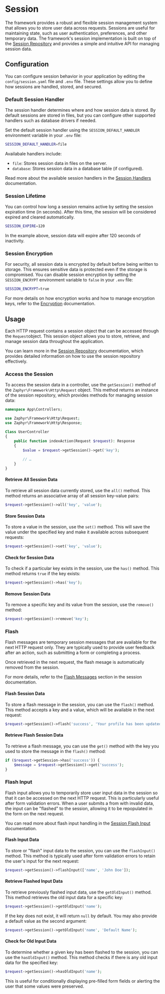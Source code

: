 # Session

The framework provides a robust and flexible session management system that allows you to store user data across
requests. Sessions are useful for maintaining state, such as user authentication, preferences, and other temporary data.
The framework's session implementation is built on top of the [Session Repository](/docs/repositories/latest/session)
and provides a simple and intuitive API for managing session data.

## Configuration

You can configure session behavior in your application by editing the `config/session.yaml` file and `.env` file. These
settings allow you to define how sessions are handled, stored, and secured.

### Default Session Handler

The session handler determines where and how session data is stored. By default sessions are stored in files, but you
can configure other supported handlers such as database drivers if needed.

Set the default session handler using the `SESSION_DEFAULT_HANDLER` environment variable in your `.env` file:

```bash
SESSION_DEFAULT_HANDLER=file
```

Availabale handlers include:

- `file`: Stores session data in files on the server.
- `database`: Stores session data in a database table (if configured).

Read more about the available session handlers in the
[Session Handlers](/docs/repositories/latest/session#session-handlers) documentation.

### Session Lifetime

You can control how long a session remains active by setting the session expiration time (in seconds). After this time,
the session will be considered expired and cleared automatically.

```bash
SESSION_EXPIRE=120
```

In the example above, session data will expire after 120 seconds of inactivity.

### Session Encryption

For security, all session data is encrypted by default before being written to storage. This ensures sensitive data is
protected even if the storage is compromised. You can disable session encryption by setting the `SESSION_ENCRYPT`
environment variable to `false` in your `.env` file:

```bash
SESSION_ENCRYPT=true
```

For more details on how encryption works and how to manage encryption keys, refer to the
[Encryption](/docs/framework/latest/encryption) documentation.

## Usage

Each HTTP request contains a session object that can be accessed through the `Request`object. This
session object allows you to store, retrieve, and manage session data throughout the application.

You can learn more in the [Session Repository](/docs/repositories/latest/session#retrieve-session-data)
documentation, which provides detailed information on how to use the session repository effectively.

### Access the Session

To access the session data in a controller, use the `getSession()` method of the `Zaphyr\Framework\Http\Request` object.
This method returns an instance of the session repository, which provides methods for managing session data:

```php
namespace App\Controllers;

use Zaphyr\Framework\Http\Request;
use Zaphyr\Framework\Http\Response;

Class UserController
{
    public function indexAction(Request $request): Response
    {
        $value = $request->getSession()->get('key');
        
        // …
    }
}
```

#### Retrieve All Session Data

To retrieve all session data currently stored, use the `all()` method. This method returns an associative array of all
session key-value pairs:

```php
$request->getSession()->all('key', 'value');
```

#### Store Session Data

To store a value in the session, use the `set()` method. This will save the value under the specified key and make it
available across subsequent requests:

```php
$request->getSession()->set('key', 'value');
```

#### Check for Session Data

To check if a particular key exists in the session, use the `has()` method. This method returns `true` if the key
exists:

```php
$request->getSession()->has('key');
```

#### Remove Session Data

To remove a specific key and its value from the session, use the `remove()` method:

```php
$request->getSession()->remove('key');
```

### Flash

Flash messages are temporary session messages that are available for the next HTTP request only. They are
typically used to provide user feedback after an action, such as submitting a form or completing a process.

Once retrieved in the next request, the flash mesage is automatically removed from the session.

For more details, refer to the [Flash Messages](/docs/repositories/latest/session#flash-session-data) section
in the session documentation.

#### Flash Session Data

To store a flash message in the session, you can use the `flash()` method. This method accepts a key and a value,
which will be available in the next request:

```php
$request->getSession()->flash('success', 'Your profile has been updated.');
```

#### Retrieve Flash Session Data

To retrieve a flash message, you can use the `get()` method with the key you used to store the message in the `flash()`
method:

```php
if ($request->getSession->has('success')) {
    $message = $request->getSession()->get('success');
}
```

### Flash Input

Flash input allows you to temporarily store user input data in the session so that it can be accessed on the next HTTP
request. This is particularly useful after form validation errors. When a user submits a from with invalid data, the
input can be "flashed" to the session, allowing it to be repopulated in the form on the next request.

You can read more about flash input handling in
the [Session Flash Input](/docs/repositories/latest/session#flash-input-data) documentation.

#### Flash Input Data

To store or "flash" input data to the session, you can use the `flashInput()` method. This method is typically used
after form validation errors to retain the user's input for the next request:

```php
$request->getSession()->flashInput(['name', 'John Doe']);
```

#### Retrieve Flashed Input Data

To retrieve previously flashed input data, use the `getOldInput()` method. This method retrieves the old input data
for a specific key:

```php
$request->getSession()->getOldInput('name');
```

If the key does not exist, it will return `null` by default. You may also provide a default value as the second
argument:

```php
$request->getSession()->getOldInput('name', 'Default Name');
```

#### Check for Old Input Data

To determine whether a given key has been flashed to the session, you can use the `hasOldInput()` method. This method
checks if there is any old input data for the specified key:

```php
$request->getSession()->hasOldInput('name');
```

This is useful for conditionally displaying pre-filled form fields or alerting the user that some values were preserved.

